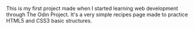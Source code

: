 This is my first project made when I started learning web development through The Odin Project. It's a very simple recipes page made to practice HTML5 and CSS3 basic structures.